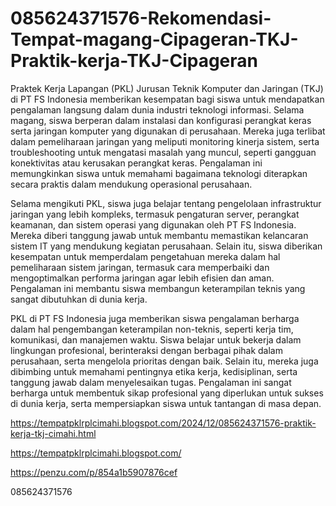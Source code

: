 # 085624371576-Rekomendasi-Tempat-magang-Cipageran-TKJ-Praktik-kerja-TKJ-Cipageran
Praktek Kerja Lapangan (PKL) Jurusan Teknik Komputer dan Jaringan (TKJ) di PT FS Indonesia memberikan kesempatan bagi siswa untuk mendapatkan pengalaman langsung dalam dunia industri teknologi informasi. Selama magang, siswa berperan dalam instalasi dan konfigurasi perangkat keras serta jaringan komputer yang digunakan di perusahaan. Mereka juga terlibat dalam pemeliharaan jaringan yang meliputi monitoring kinerja sistem, serta troubleshooting untuk mengatasi masalah yang muncul, seperti gangguan konektivitas atau kerusakan perangkat keras. Pengalaman ini memungkinkan siswa untuk memahami bagaimana teknologi diterapkan secara praktis dalam mendukung operasional perusahaan.

Selama mengikuti PKL, siswa juga belajar tentang pengelolaan infrastruktur jaringan yang lebih kompleks, termasuk pengaturan server, perangkat keamanan, dan sistem operasi yang digunakan oleh PT FS Indonesia. Mereka diberi tanggung jawab untuk membantu memastikan kelancaran sistem IT yang mendukung kegiatan perusahaan. Selain itu, siswa diberikan kesempatan untuk memperdalam pengetahuan mereka dalam hal pemeliharaan sistem jaringan, termasuk cara memperbaiki dan mengoptimalkan performa jaringan agar lebih efisien dan aman. Pengalaman ini membantu siswa membangun keterampilan teknis yang sangat dibutuhkan di dunia kerja.

PKL di PT FS Indonesia juga memberikan siswa pengalaman berharga dalam hal pengembangan keterampilan non-teknis, seperti kerja tim, komunikasi, dan manajemen waktu. Siswa belajar untuk bekerja dalam lingkungan profesional, berinteraksi dengan berbagai pihak dalam perusahaan, serta mengelola prioritas dengan baik. Selain itu, mereka juga dibimbing untuk memahami pentingnya etika kerja, kedisiplinan, serta tanggung jawab dalam menyelesaikan tugas. Pengalaman ini sangat berharga untuk membentuk sikap profesional yang diperlukan untuk sukses di dunia kerja, serta mempersiapkan siswa untuk tantangan di masa depan.

https://tempatpklrplcimahi.blogspot.com/2024/12/085624371576-praktik-kerja-tkj-cimahi.html

https://tempatpklrplcimahi.blogspot.com/

https://penzu.com/p/854a1b5907876cef

085624371576
